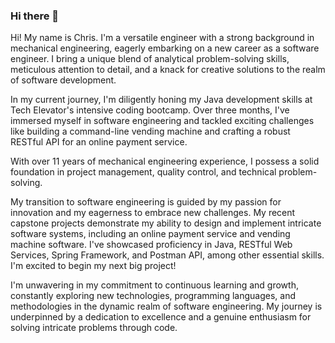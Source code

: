 ### Hi there 👋

<!--
**Chris-D-G/Chris-D-G** is a ✨ _special_ ✨ repository because its `README.md` (this file) appears on your GitHub profile.

Here are some ideas to get you started:

- 🔭 I’m currently working on ...
- 🌱 I’m currently learning ...
- 👯 I’m looking to collaborate on ...
- 🤔 I’m looking for help with ...
- 💬 Ask me about ...
- 📫 How to reach me: ...
- 😄 Pronouns: ...
- ⚡ Fun fact: ...
-->
Hi! My name is Chris. I'm a versatile engineer with a strong background in mechanical engineering, eagerly embarking on a new career as a software engineer. I bring a unique blend of analytical problem-solving skills, meticulous attention to detail, and a knack for creative solutions to the realm of software development.

In my current journey, I'm diligently honing my Java development skills at Tech Elevator's intensive coding bootcamp. Over three months, I've immersed myself in software engineering and tackled exciting challenges like building a command-line vending machine and crafting a robust RESTful API for an online payment service.

With over 11 years of mechanical engineering experience, I possess a solid foundation in project management, quality control, and technical problem-solving. 

My transition to software engineering is guided by my passion for innovation and my eagerness to embrace new challenges. My recent capstone projects demonstrate my ability to design and implement intricate software systems, including an online payment service and vending machine software. I've showcased proficiency in Java, RESTful Web Services, Spring Framework, and Postman API, among other essential skills. I'm excited to begin my next big project!

I'm unwavering in my commitment to continuous learning and growth, constantly exploring new technologies, programming languages, and methodologies in the dynamic realm of software engineering. My journey is underpinned by a dedication to excellence and a genuine enthusiasm for solving intricate problems through code.
